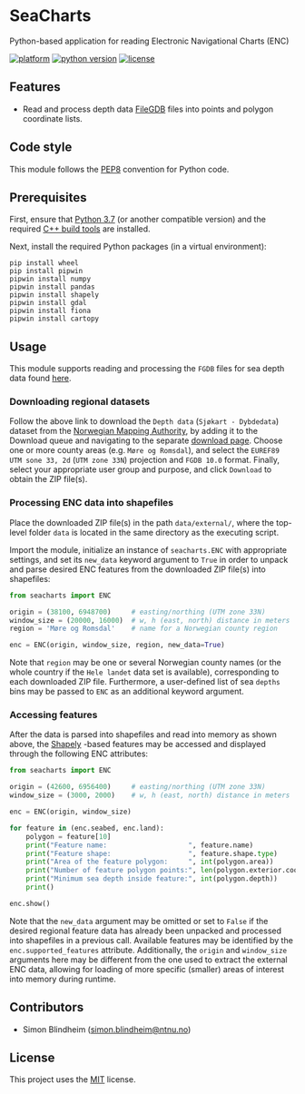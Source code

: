 # SeaCharts
Python-based application for reading Electronic Navigational Charts (ENC)

[![platform](https://img.shields.io/badge/platform-windows-lightgrey)]()
[![python version](https://img.shields.io/badge/python-3.7-blue)]()
[![license](https://img.shields.io/badge/license-MIT-green)]()


## Features

- Read and process depth data 
[FileGDB](https://gdal.org/drivers/vector/filegdb.html) files into points and
polygon coordinate lists.


## Code style
This module follows the [PEP8](https://www.python.org/dev/peps/pep-0008/) 
convention for Python code.


## Prerequisites

First, ensure that [Python 3.7](https://www.python.org/downloads/) 
(or another compatible version) and the required
[C++ build tools](https://visualstudio.microsoft.com/downloads/#build-tools-for-visual-studio-2019) 
are installed.

Next, install the required Python packages (in a virtual environment):
```
pip install wheel
pip install pipwin
pipwin install numpy
pipwin install pandas
pipwin install shapely
pipwin install gdal
pipwin install fiona
pipwin install cartopy
```


## Usage
This module supports reading and processing the `FGDB` files for sea depth data 
found [here](https://kartkatalog.geonorge.no/metadata/2751aacf-5472-4850-a208-3532a51c529a).

### Downloading regional datasets
Follow the above link to download the `Depth data` (`Sjøkart - Dybdedata`) 
dataset from the [Norwegian Mapping Authority](https://kartkatalog.geonorge.no/?organization=Norwegian%20Mapping%20Authority), 
by adding it to the Download queue and navigating to the separate 
[download page](https://kartkatalog.geonorge.no/nedlasting). 
Choose one or more county areas (e.g. `Møre og Romsdal`), and 
select the `EUREF89 UTM sone 33, 2d` (`UTM zone 33N`) projection and `FGDB 10.0` 
format. Finally, select your appropriate user group and purpose, and click 
`Download` to obtain the ZIP file(s).

### Processing ENC data into shapefiles
Place the downloaded ZIP file(s) in the path `data/external/`, where the 
top-level folder `data` is located in the same directory as the executing 
script.

Import the module, initialize an instance of `seacharts.ENC` with appropriate 
settings, and set its `new_data` keyword argument to `True` in order 
to unpack and parse desired ENC features from the downloaded ZIP file(s) into 
shapefiles:

```python
from seacharts import ENC

origin = (38100, 6948700)     # easting/northing (UTM zone 33N)
window_size = (20000, 16000)  # w, h (east, north) distance in meters
region = 'Møre og Romsdal'    # name for a Norwegian county region

enc = ENC(origin, window_size, region, new_data=True)

```
Note that `region` may be one or several Norwegian county names
(or the whole country if the `Hele landet` data set is available), 
corresponding to each downloaded ZIP file. Furthermore, a user-defined list of 
sea `depths` bins may be passed to `ENC` as an additional keyword argument.

### Accessing features
After the data is parsed into shapefiles and read into memory as shown above, 
the [Shapely](https://pypi.org/project/Shapely/) -based features may be 
accessed and displayed through the following ENC attributes:
```python
from seacharts import ENC

origin = (42600, 6956400)     # easting/northing (UTM zone 33N)
window_size = (3000, 2000)    # w, h (east, north) distance in meters

enc = ENC(origin, window_size)

for feature in (enc.seabed, enc.land):
    polygon = feature[10]
    print("Feature name:                    ", feature.name)
    print("Feature shape:                   ", feature.shape.type)
    print("Area of the feature polygon:     ", int(polygon.area))
    print("Number of feature polygon points:", len(polygon.exterior.coords))
    print("Minimum sea depth inside feature:", int(polygon.depth))
    print()

enc.show()

```
Note that the `new_data` argument may be omitted or set to `False` if the 
desired regional feature data has already been unpacked and processed into 
shapefiles in a previous call. Available features may be identified by the 
`enc.supported_features` attribute. Additionally, the `origin` and 
`window_size` arguments here may be different from the one used to extract 
the external ENC data, allowing for loading of more specific (smaller) areas 
of interest into memory during runtime.


## Contributors

- Simon Blindheim ([simon.blindheim@ntnu.no](mailto:simon.blindheim@ntnu.no))


## License

This project uses the [MIT](https://choosealicense.com/licenses/mit/) license.